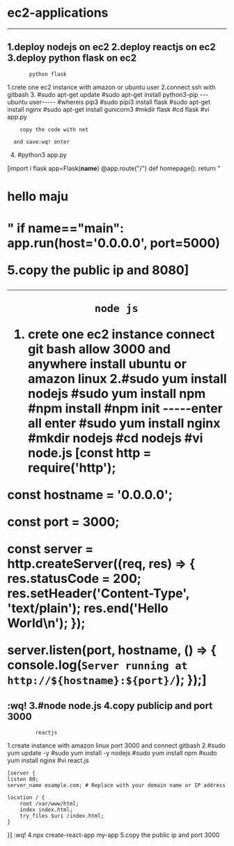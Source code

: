 # ec2-applications
 
-------------------------------------
1.deploy nodejs on ec2 
2.deploy reactjs on ec2
3.deploy python flask on ec2
----------------------------------
           python flask

1.crete one ec2 instance with amazon or ubuntu user
2.connect ssh with gitbash
3. #sudo apt-get update
   #sudo apt-get install python3-pip                  --- ubuntu user-----
   #whereis pip3
   #sudo pipi3 install flask
   #sudo apt-get install nginx
   #sudo apt-get install gunicorn3
   #mkdir flask
   #cd flask
   #vi app.py
      
        copy the code with net 

      and save:wq! enter
    
4. #python3 app.py

[import i flask
app=Flask(__name__)
@app.route("/")
def homepage():
           return "<h1> hello maju <h1>"
if __name__=="__main__":
         app.run(host='0.0.0.0', port=5000)

5.copy the public ip and 8080]

---------------------------------------------------------
                  node js
1. crete one ec2 instance connect git bash allow 3000 and anywhere install ubuntu or amazon linux
2.#sudo yum install nodejs
  #sudo yum install npm
  #npm install
  #npm init    -----enter all enter
  #sudo yum install nginx
  #mkdir nodejs
  #cd nodejs
  #vi node.js
[const http = require('http');


const hostname = '0.0.0.0';

const port = 3000;


const server = http.createServer((req, res) => {
  res.statusCode = 200;
  res.setHeader('Content-Type', 'text/plain');
  res.end('Hello World\n');
});

server.listen(port, hostname, () => {
  console.log(`Server running at http://${hostname}:${port}/`);
});]

:wq! 
3.#node node.js 
4.copy publicip and port 3000
-------------------------------------------------------------------
             reactjs
1.create instance with amazon linux port 3000 and connect gitbash
2.#sudo yum update -y
  #sudo yum install -y nodejs
  #sudo yum install npm
  #sudo yum install nginx
  #vi react.js
   
    [server {
    listen 80;
    server_name example.com; # Replace with your domain name or IP address

    location / {
        root /var/www/html;
        index index.html;
        try_files $uri /index.html;
    }
}]
:wq!
4.npx create-react-app my-app
5.copy the public ip and port 3000